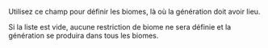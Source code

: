 Utilisez ce champ pour définir les biomes, là où la génération doit avoir lieu.

Si la liste est vide, aucune restriction de biome ne sera définie et la génération se produira dans tous les biomes.